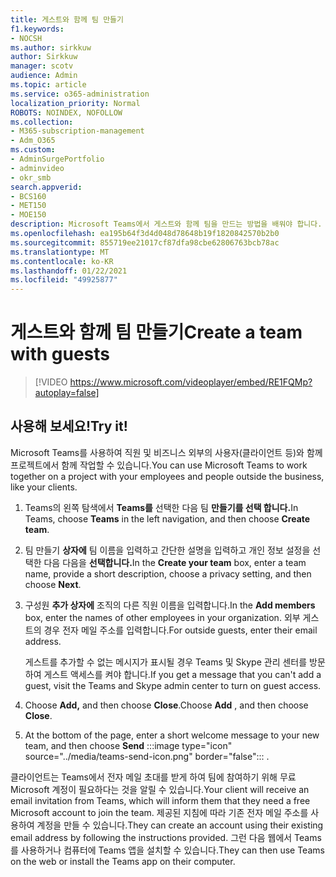 ```yaml
---
title: 게스트와 함께 팀 만들기
f1.keywords:
- NOCSH
ms.author: sirkkuw
author: Sirkkuw
manager: scotv
audience: Admin
ms.topic: article
ms.service: o365-administration
localization_priority: Normal
ROBOTS: NOINDEX, NOFOLLOW
ms.collection:
- M365-subscription-management
- Adm_O365
ms.custom:
- AdminSurgePortfolio
- adminvideo
- okr_smb
search.appverid:
- BCS160
- MET150
- MOE150
description: Microsoft Teams에서 게스트와 함께 팀을 만드는 방법을 배워야 합니다.
ms.openlocfilehash: ea195b64f3d4d048d78648b19f1820842570b2b0
ms.sourcegitcommit: 855719ee21017cf87dfa98cbe62806763bcb78ac
ms.translationtype: MT
ms.contentlocale: ko-KR
ms.lasthandoff: 01/22/2021
ms.locfileid: "49925877"
---
```

# <a name="create-a-team-with-guests"></a><span data-ttu-id="2ca8a-103">게스트와 함께 팀 만들기</span><span class="sxs-lookup"><span data-stu-id="2ca8a-103">Create a team with guests</span></span>

> [!VIDEO https://www.microsoft.com/videoplayer/embed/RE1FQMp?autoplay=false]

## <a name="try-it"></a><span data-ttu-id="2ca8a-104">사용해 보세요!</span><span class="sxs-lookup"><span data-stu-id="2ca8a-104">Try it!</span></span>

<span data-ttu-id="2ca8a-105">Microsoft Teams를 사용하여 직원 및 비즈니스 외부의 사용자(클라이언트 등)와 함께 프로젝트에서 함께 작업할 수 있습니다.</span><span class="sxs-lookup"><span data-stu-id="2ca8a-105">You can use Microsoft Teams to work together on a project with your employees and people outside the business, like your clients.</span></span>

1. <span data-ttu-id="2ca8a-106">Teams의 왼쪽 탐색에서 **Teams를** 선택한 다음 팀 **만들기를 선택 합니다.**</span><span class="sxs-lookup"><span data-stu-id="2ca8a-106">In Teams, choose  **Teams**  in the left navigation, and then choose  **Create team**.</span></span>
2. <span data-ttu-id="2ca8a-107">팀 만들기 **상자에** 팀 이름을 입력하고 간단한 설명을 입력하고 개인 정보 설정을 선택한 다음 다음을 **선택합니다.**</span><span class="sxs-lookup"><span data-stu-id="2ca8a-107">In the  **Create your team**  box, enter a team name, provide a short description, choose a privacy setting, and then choose  **Next**.</span></span>
3. <span data-ttu-id="2ca8a-108">구성원  **추가 상자에**  조직의 다른 직원 이름을 입력합니다.</span><span class="sxs-lookup"><span data-stu-id="2ca8a-108">In the  **Add members**  box, enter the names of other employees in your organization.</span></span> <span data-ttu-id="2ca8a-109">외부 게스트의 경우 전자 메일 주소를 입력합니다.</span><span class="sxs-lookup"><span data-stu-id="2ca8a-109">For outside guests, enter their email address.</span></span>

    <span data-ttu-id="2ca8a-110">게스트를 추가할 수 없는 메시지가 표시될 경우 Teams 및 Skype 관리 센터를 방문하여 게스트 액세스를 켜야 합니다.</span><span class="sxs-lookup"><span data-stu-id="2ca8a-110">If you get a message that you can't add a guest, visit the Teams and Skype admin center to turn on guest access.</span></span>

1. <span data-ttu-id="2ca8a-111">Choose  **Add,** and then choose  **Close**.</span><span class="sxs-lookup"><span data-stu-id="2ca8a-111">Choose  **Add** , and then choose  **Close**.</span></span>
2. At the bottom of the page, enter a short welcome message to your new team, and then choose **Send** :::image type="icon" source="../media/teams-send-icon.png" border="false"::: .   

<span data-ttu-id="2ca8a-113">클라이언트는 Teams에서 전자 메일 초대를 받게 하여 팀에 참여하기 위해 무료 Microsoft 계정이 필요하다는 것을 알릴 수 있습니다.</span><span class="sxs-lookup"><span data-stu-id="2ca8a-113">Your client will receive an email invitation from Teams, which will inform them that they need a free Microsoft account to join the team.</span></span> <span data-ttu-id="2ca8a-114">제공된 지침에 따라 기존 전자 메일 주소를 사용하여 계정을 만들 수 있습니다.</span><span class="sxs-lookup"><span data-stu-id="2ca8a-114">They can create an account using their existing email address by following the instructions provided.</span></span> <span data-ttu-id="2ca8a-115">그런 다음 웹에서 Teams를 사용하거나 컴퓨터에 Teams 앱을 설치할 수 있습니다.</span><span class="sxs-lookup"><span data-stu-id="2ca8a-115">They can then use Teams on the web or install the Teams app on their computer.</span></span>